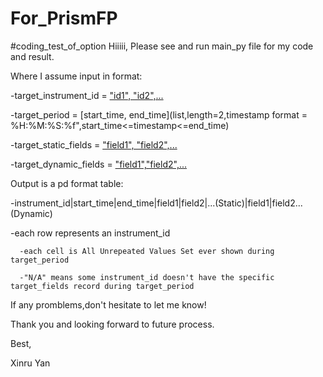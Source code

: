 # For_PrismFP
#coding_test_of_option
Hiiiii,
Please see and run main_py file for my code and result.

Where I assume input in format:


  -target_instrument_id = ["id1", "id2",...](list,length=dynamic,type=string)
  
  -target_period = [start_time, end_time](list,length=2,timestamp format = %H:%M:%S:%f",start_time<=timestamp<=end_time)
  
  -target_static_fields = ["field1", "field2",...](list,length=dynamic,type=string)
  
  -target_dynamic_fields = ["field1","field2",...](list,length=dynamic,type=string)
  
  
Output is a pd format table:

  -instrument_id|start_time|end_time|field1|field2|...(Static)|field1|field2...(Dynamic)
  
  -each row represents an instrument_id
  
      -each cell is All Unrepeated Values Set ever shown during target_period
      
      -"N/A" means some instrument_id doesn't have the specific target_fields record during target_period
      

If any promblems,don't hesitate to let me know! 

Thank you and looking forward to future process.

Best,

Xinru Yan
